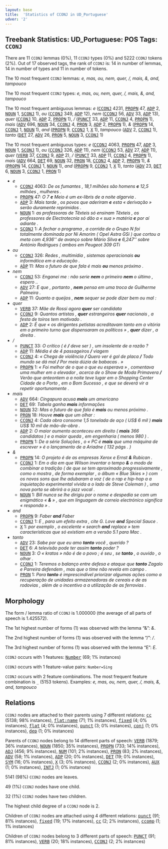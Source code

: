 ```yaml
---
layout: base
title:  'Statistics of CCONJ in UD_Portuguese'
udver: '2'
---
```


## Treebank Statistics: UD_Portuguese: POS Tags: `CCONJ`

There are 11 `CCONJ` lemmas (0%), 11 `CCONJ` types (0%) and 5222 `CCONJ` tokens (2%).
Out of 17 observed tags, the rank of `CCONJ` is: 14 in number of lemmas, 14 in number of types and 11 in number of tokens.

The 10 most frequent `CCONJ` lemmas: <em>e, mas, ou, nem, quer, /, mais, &, and, tampouco</em>

The 10 most frequent `CCONJ` types:  <em>e, mas, ou, nem, quer, /, mais, &, and, tampouco</em>

The 10 most frequent ambiguous lemmas: <em>e</em> (<tt><a href="pt-pos-CCONJ.html">CCONJ</a></tt> 4231, <tt><a href="pt-pos-PROPN.html">PROPN</a></tt> 47, <tt><a href="pt-pos-ADP.html">ADP</a></tt> 2, <tt><a href="pt-pos-NOUN.html">NOUN</a></tt> 1, <tt><a href="pt-pos-SCONJ.html">SCONJ</a></tt> 1), <em>ou</em> (<tt><a href="pt-pos-CCONJ.html">CCONJ</a></tt> 349, <tt><a href="pt-pos-ADP.html">ADP</a></tt> 12), <em>nem</em> (<tt><a href="pt-pos-CCONJ.html">CCONJ</a></tt> 56, <tt><a href="pt-pos-ADV.html">ADV</a></tt> 33, <tt><a href="pt-pos-ADP.html">ADP</a></tt> 13), <em>quer</em> (<tt><a href="pt-pos-CCONJ.html">CCONJ</a></tt> 10, <tt><a href="pt-pos-ADP.html">ADP</a></tt> 2, <tt><a href="pt-pos-PROPN.html">PROPN</a></tt> 1), <em>/</em> (<tt><a href="pt-pos-PUNCT.html">PUNCT</a></tt> 33, <tt><a href="pt-pos-ADP.html">ADP</a></tt> 11, <tt><a href="pt-pos-CCONJ.html">CCONJ</a></tt> 4, <tt><a href="pt-pos-PROPN.html">PROPN</a></tt> 1), <em>mais</em> (<tt><a href="pt-pos-ADV.html">ADV</a></tt> 696, <tt><a href="pt-pos-NOUN.html">NOUN</a></tt> 34, <tt><a href="pt-pos-CCONJ.html">CCONJ</a></tt> 4, <tt><a href="pt-pos-PRON.html">PRON</a></tt> 3, <tt><a href="pt-pos-ADP.html">ADP</a></tt> 2, <tt><a href="pt-pos-PROPN.html">PROPN</a></tt> 1), <em>&</em> (<tt><a href="pt-pos-PROPN.html">PROPN</a></tt> 14, <tt><a href="pt-pos-CCONJ.html">CCONJ</a></tt> 1, <tt><a href="pt-pos-NOUN.html">NOUN</a></tt> 1), <em>and</em> (<tt><a href="pt-pos-PROPN.html">PROPN</a></tt> 9, <tt><a href="pt-pos-CCONJ.html">CCONJ</a></tt> 1, <tt><a href="pt-pos-X.html">X</a></tt> 1), <em>tampouco</em> (<tt><a href="pt-pos-ADV.html">ADV</a></tt> 2, <tt><a href="pt-pos-CCONJ.html">CCONJ</a></tt> 1), <em>tanto</em> (<tt><a href="pt-pos-DET.html">DET</a></tt> 27, <tt><a href="pt-pos-ADV.html">ADV</a></tt> 26, <tt><a href="pt-pos-PRON.html">PRON</a></tt> 5, <tt><a href="pt-pos-NOUN.html">NOUN</a></tt> 3, <tt><a href="pt-pos-CCONJ.html">CCONJ</a></tt> 1)

The 10 most frequent ambiguous types:  <em>e</em> (<tt><a href="pt-pos-CCONJ.html">CCONJ</a></tt> 4063, <tt><a href="pt-pos-PROPN.html">PROPN</a></tt> 47, <tt><a href="pt-pos-ADP.html">ADP</a></tt> 3, <tt><a href="pt-pos-NOUN.html">NOUN</a></tt> 1, <tt><a href="pt-pos-SCONJ.html">SCONJ</a></tt> 1), <em>ou</em> (<tt><a href="pt-pos-CCONJ.html">CCONJ</a></tt> 326, <tt><a href="pt-pos-ADP.html">ADP</a></tt> 11), <em>nem</em> (<tt><a href="pt-pos-CCONJ.html">CCONJ</a></tt> 53, <tt><a href="pt-pos-ADV.html">ADV</a></tt> 27, <tt><a href="pt-pos-ADP.html">ADP</a></tt> 11), <em>quer</em> (<tt><a href="pt-pos-VERB.html">VERB</a></tt> 37, <tt><a href="pt-pos-CCONJ.html">CCONJ</a></tt> 9, <tt><a href="pt-pos-ADP.html">ADP</a></tt> 2), <em>/</em> (<tt><a href="pt-pos-PUNCT.html">PUNCT</a></tt> 33, <tt><a href="pt-pos-ADP.html">ADP</a></tt> 11, <tt><a href="pt-pos-CCONJ.html">CCONJ</a></tt> 4, <tt><a href="pt-pos-PROPN.html">PROPN</a></tt> 1), <em>mais</em> (<tt><a href="pt-pos-ADV.html">ADV</a></tt> 664, <tt><a href="pt-pos-DET.html">DET</a></tt> 69, <tt><a href="pt-pos-NOUN.html">NOUN</a></tt> 32, <tt><a href="pt-pos-PRON.html">PRON</a></tt> 18, <tt><a href="pt-pos-CCONJ.html">CCONJ</a></tt> 4, <tt><a href="pt-pos-ADP.html">ADP</a></tt> 2, <tt><a href="pt-pos-PROPN.html">PROPN</a></tt> 1), <em>&</em> (<tt><a href="pt-pos-PROPN.html">PROPN</a></tt> 14, <tt><a href="pt-pos-CCONJ.html">CCONJ</a></tt> 1, <tt><a href="pt-pos-NOUN.html">NOUN</a></tt> 1), <em>and</em> (<tt><a href="pt-pos-PROPN.html">PROPN</a></tt> 9, <tt><a href="pt-pos-CCONJ.html">CCONJ</a></tt> 1, <tt><a href="pt-pos-X.html">X</a></tt> 1), <em>tanto</em> (<tt><a href="pt-pos-ADV.html">ADV</a></tt> 23, <tt><a href="pt-pos-DET.html">DET</a></tt> 6, <tt><a href="pt-pos-NOUN.html">NOUN</a></tt> 3, <tt><a href="pt-pos-CCONJ.html">CCONJ</a></tt> 1, <tt><a href="pt-pos-PRON.html">PRON</a></tt> 1)


* <em>e</em>
  * <tt><a href="pt-pos-CCONJ.html">CCONJ</a></tt> 4063: <em>De os fumantes , 18,1 milhões são homens <b>e</b> 12,5 milhões , mulheres .</em>
  * <tt><a href="pt-pos-PROPN.html">PROPN</a></tt> 47: <em>O 7 <b>e</b> Meio é um ex-libris de a noite algarvia .</em>
  * <tt><a href="pt-pos-ADP.html">ADP</a></tt> 3: <em>Mais tarde , os povos que aderiram <b>e</b> esta « derivação » serão duramente reprimidos .</em>
  * <tt><a href="pt-pos-NOUN.html">NOUN</a></tt> 1: <em>as professoras de Têxteis só ensinam Têxteis , os professores de Electrotecnia só dão a « sua » matéria <b>e</b> por aí adiante .</em>
  * <tt><a href="pt-pos-SCONJ.html">SCONJ</a></tt> 1: <em>A fechar o programa , a corrida de o Grupo N foi totalmente dominada por Ni Amorim ( Opel Astra GSi ) que cortou a meta com 4,936'' de avanço sobre Mário Silva <b>e</b> 6,247'' sobre António Rodrigues ( ambos em Peugeot 309 GTi</em>
* <em>ou</em>
  * <tt><a href="pt-pos-CCONJ.html">CCONJ</a></tt> 326: <em>Redes , multimídia , sistemas operacionais <b>ou</b> informática em a educação .</em>
  * <tt><a href="pt-pos-ADP.html">ADP</a></tt> 11: <em>Mas o futuro de que fala é mais <b>ou</b> menos próximo .</em>
* <em>nem</em>
  * <tt><a href="pt-pos-CCONJ.html">CCONJ</a></tt> 53: <em>Enganei me : não serie <b>nem</b> o primeiro <b>nem</b> o último , espero ..</em>
  * <tt><a href="pt-pos-ADV.html">ADV</a></tt> 27: <em>E que , portanto , <b>nem</b> pensa em uma troca de Guilherme Palmeira .</em>
  * <tt><a href="pt-pos-ADP.html">ADP</a></tt> 11: <em>Quanto a queijos , <b>nem</b> sequer se pode dizer bem ou mal :</em>
* <em>quer</em>
  * <tt><a href="pt-pos-VERB.html">VERB</a></tt> 37: <em>Mãe de Rossi agora <b>quer</b> ser candidata</em>
  * <tt><a href="pt-pos-CCONJ.html">CCONJ</a></tt> 9: <em>Quantos artistas , <b>quer</b> estrangeiros <b>quer</b> nacionais , a festa de toiros tem motivado .</em>
  * <tt><a href="pt-pos-ADP.html">ADP</a></tt> 2: <em>É que « os dirigentes petistas acreditavam tanto em a vitória em o primeiro turno que dispensaram os políticos » , <b>quer</b> dizer , a direita .</em>
* <em>/</em>
  * <tt><a href="pt-pos-PUNCT.html">PUNCT</a></tt> 33: <em>O crítico ( é <b>/</b> deve ser ) , um insolente de a razão ?</em>
  * <tt><a href="pt-pos-ADP.html">ADP</a></tt> 11: <em>Média é de 4 passageiros <b>/</b> viagem</em>
  * <tt><a href="pt-pos-CCONJ.html">CCONJ</a></tt> 4: <em>« Chega de violência <b>/</b> Quero ver é gol de placa <b>/</b> Todo mundo se dá mal <b>/</b> Por meia dúzia de babacas . »</em>
  * <tt><a href="pt-pos-PROPN.html">PROPN</a></tt> 1: <em>« Foi melhor de o que o que eu esperava » , comentava uma mulher em o elevador , acerca de o Show de Moda Primavera <b>/</b> Verão que anteontem a a noite teve lugar em o Shopping Center Cidade de o Porto , em o Bom Sucesso , e que se deverá vir a repetir oportunamente .</em>
* <em>mais</em>
  * <tt><a href="pt-pos-ADV.html">ADV</a></tt> 664: <em>Cingapura acusa <b>mais</b> um americano</em>
  * <tt><a href="pt-pos-DET.html">DET</a></tt> 69: <em>Tabela ganha <b>mais</b> informações</em>
  * <tt><a href="pt-pos-NOUN.html">NOUN</a></tt> 32: <em>Mas o futuro de que fala é <b>mais</b> ou menos próximo .</em>
  * <tt><a href="pt-pos-PRON.html">PRON</a></tt> 18: <em>Houve <b>mais</b> que um olhar :</em>
  * <tt><a href="pt-pos-CCONJ.html">CCONJ</a></tt> 4: <em>Cada obra consome 1,5 tonelada de aço ( US$ 6 mil ) <b>mais</b> US$ 10 mil de mão-de-obra .</em>
  * <tt><a href="pt-pos-ADP.html">ADP</a></tt> 2: <em>O maior aumento aconteceu em direito ( <b>mais</b> 366 candidatos ) e a maior queda , em engenharia ( menos 980 ) .</em>
  * <tt><a href="pt-pos-PROPN.html">PROPN</a></tt> 1: <em>De a série Soluções , o « PC é <b>mais</b> que uma máquina de escrever » é o lançamento de a Ariadne ( 132 págs . )</em>
* <em>&</em>
  * <tt><a href="pt-pos-PROPN.html">PROPN</a></tt> 14: <em>O projeto é de as empresas Xerox e Ernst <b>&</b> Rubican .</em>
  * <tt><a href="pt-pos-CCONJ.html">CCONJ</a></tt> 1: <em>Em o dia em que Wilson inventar o tempo <b>&</b> o modo de combinar a tradição ( de que se tem aproximado progressivamente , como o mostra , de forma exemplar , o álbum « Blue Skies » ) com os novos sons que lhe adubaram a voz ( de o rap e hip-hop a a inquietação experimental vivida a o lado de Steve Coleman ) , uma nova porta se abrirá a o jazz vocal .</em>
  * <tt><a href="pt-pos-NOUN.html">NOUN</a></tt> 1: <em>Bill nunca se lhe dirigiu por o nome e despedia se com um enigmático « <b>&</b> » , que em linguagem de correio electrónico significa « responda » .</em>
* <em>and</em>
  * <tt><a href="pt-pos-PROPN.html">PROPN</a></tt> 9: <em>Faber <b>and</b> Faber</em>
  * <tt><a href="pt-pos-CCONJ.html">CCONJ</a></tt> 1: <em>E , para um efeito extra , cite G. Love <b>and</b> Special Sauce .</em>
  * <tt><a href="pt-pos-X.html">X</a></tt> 1: <em>por exemplo , o excelente « search <b>and</b> replace » tem características que só existiam em a versão 5.1 para Mac .</em>
* <em>tanto</em>
  * <tt><a href="pt-pos-ADV.html">ADV</a></tt> 23: <em>Sabe por que eu amo <b>tanto</b> você , querido ?</em>
  * <tt><a href="pt-pos-DET.html">DET</a></tt> 6: <em>A televisão pode ter assim <b>tanto</b> poder ?</em>
  * <tt><a href="pt-pos-NOUN.html">NOUN</a></tt> 3: <em>O « kratos » não é de o povo ; é seu , se <b>tanto</b> , o ouvido , o olhar .</em>
  * <tt><a href="pt-pos-CCONJ.html">CCONJ</a></tt> 1: <em>Teremos o balanço entre defesa e ataque que <b>tanto</b> Zagalo e Parreira defendem , mas que o time não revela em campo .</em>
  * <tt><a href="pt-pos-PRON.html">PRON</a></tt> 1: <em>Para <b>tanto</b> é imprescindível priorizar algumas ações como a recuperação de unidades armazenadoras de cereais e de as rodovias , além de o incentivo a a utilização de as ferrovias .</em>

## Morphology

The form / lemma ratio of `CCONJ` is 1.000000 (the average of all parts of speech is 1.425572).

The 1st highest number of forms (1) was observed with the lemma “&”: <em>&</em>.

The 2nd highest number of forms (1) was observed with the lemma “/”: <em>/</em>.

The 3rd highest number of forms (1) was observed with the lemma “E”: <em>E</em>.

`CCONJ` occurs with 1 features: <tt><a href="pt-feat-Number.html">Number</a></tt> (69; 1% instances)

`CCONJ` occurs with 1 feature-value pairs: `Number=Sing`

`CCONJ` occurs with 2 feature combinations.
The most frequent feature combination is `_` (5153 tokens).
Examples: <em>e, mas, ou, nem, quer, /, mais, &, and, tampouco</em>


## Relations

`CCONJ` nodes are attached to their parents using 7 different relations: <tt><a href="pt-dep-cc.html">cc</a></tt> (5138; 98% instances), <tt><a href="pt-dep-flat-name.html">flat:name</a></tt> (71; 1% instances), <tt><a href="pt-dep-fixed.html">fixed</a></tt> (4; 0% instances), <tt><a href="pt-dep-flat.html">flat</a></tt> (4; 0% instances), <tt><a href="pt-dep-punct.html">punct</a></tt> (3; 0% instances), <tt><a href="pt-dep-conj.html">conj</a></tt> (1; 0% instances), <tt><a href="pt-dep-dep.html">dep</a></tt> (1; 0% instances)

Parents of `CCONJ` nodes belong to 14 different parts of speech: <tt><a href="pt-pos-VERB.html">VERB</a></tt> (1879; 36% instances), <tt><a href="pt-pos-NOUN.html">NOUN</a></tt> (1850; 35% instances), <tt><a href="pt-pos-PROPN.html">PROPN</a></tt> (733; 14% instances), <tt><a href="pt-pos-ADJ.html">ADJ</a></tt> (456; 9% instances), <tt><a href="pt-pos-NUM.html">NUM</a></tt> (101; 2% instances), <tt><a href="pt-pos-PRON.html">PRON</a></tt> (83; 2% instances), <tt><a href="pt-pos-ADV.html">ADV</a></tt> (58; 1% instances), <tt><a href="pt-pos-ADP.html">ADP</a></tt> (20; 0% instances), <tt><a href="pt-pos-DET.html">DET</a></tt> (19; 0% instances), <tt><a href="pt-pos-SYM.html">SYM</a></tt> (16; 0% instances), <tt><a href="pt-pos-X.html">X</a></tt> (3; 0% instances), <tt><a href="pt-pos-CCONJ.html">CCONJ</a></tt> (2; 0% instances), <tt><a href="pt-pos-AUX.html">AUX</a></tt> (1; 0% instances), <tt><a href="pt-pos-INTJ.html">INTJ</a></tt> (1; 0% instances)

5141 (98%) `CCONJ` nodes are leaves.

49 (1%) `CCONJ` nodes have one child.

32 (1%) `CCONJ` nodes have two children.

The highest child degree of a `CCONJ` node is 2.

Children of `CCONJ` nodes are attached using 4 different relations: <tt><a href="pt-dep-punct.html">punct</a></tt> (91; 81% instances), <tt><a href="pt-dep-fixed.html">fixed</a></tt> (19; 17% instances), <tt><a href="pt-dep-cc.html">cc</a></tt> (2; 2% instances), <tt><a href="pt-dep-ccomp.html">ccomp</a></tt> (1; 1% instances)

Children of `CCONJ` nodes belong to 3 different parts of speech: <tt><a href="pt-pos-PUNCT.html">PUNCT</a></tt> (91; 81% instances), <tt><a href="pt-pos-VERB.html">VERB</a></tt> (20; 18% instances), <tt><a href="pt-pos-CCONJ.html">CCONJ</a></tt> (2; 2% instances)

